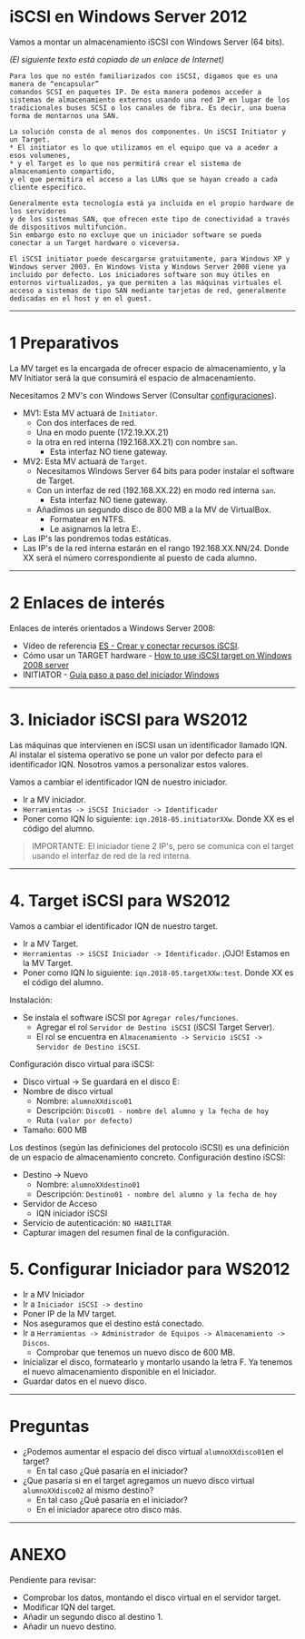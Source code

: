 
# iSCSI en Windows Server 2012

Vamos a montar un almacenamiento iSCSI con Windows Server (64 bits).

*(El siguiente texto está copiado de un enlace de Internet)*

```
Para los que no estén familiarizados con iSCSI, digamos que es una manera de “encapsular”
comandos SCSI en paquetes IP. De esta manera podemos acceder a sistemas de almacenamiento externos usando una red IP en lugar de los tradicionales buses SCSI o los canales de fibra. Es decir, una buena forma de montarnos una SAN.

La solución consta de al menos dos componentes. Un iSCSI Initiator y un Target.
* El initiator es lo que utilizamos en el equipo que va a aceder a esos volumenes,
* y el Target es lo que nos permitirá crear el sistema de almacenamiento compartido,
y el que permitira el acceso a las LUNs que se hayan creado a cada cliente específico.

Generalmente esta tecnología está ya incluida en el propio hardware de los servidores
y de los sistemas SAN, que ofrecen este tipo de conectividad a través de dispositivos multifunción.
Sin embargo esto no excluye que un iniciador software se pueda conectar a un Target hardware o viceversa.

El iSCSI initiator puede descargarse gratuitamente, para Windows XP y Windows server 2003. En Windows Vista y Windows Server 2008 viene ya incluido por defecto. Los iniciadores software son muy útiles en entornos virtualizados, ya que permiten a las máquinas virtuales el acceso a sistemas de tipo SAN mediante tarjetas de red, generalmente dedicadas en el host y en el guest.
```

---

# 1 Preparativos

La MV target es la encargada de ofrecer espacio de almacenamiento, y la MV Initiator será la que
consumirá el espacio de almacenamiento.

Necesitamos 2 MV's con Windows Server (Consultar [configuraciones](../../global/configuracion/windows-server.md)).
* MV1: Esta MV actuará de `Initiator`.
    * Con dos interfaces de red.
    * Una en modo puente (172.19.XX.21)
    * la otra en red interna (192.168.XX.21) con nombre `san`.
        * Esta interfaz NO tiene gateway.
* MV2: Esta MV actuará de `Target`.
    * Necesitamos Windows Server 64 bits para poder instalar el software de Target.
    * Con un interfaz de red (192.168.XX.22) en modo red interna `san`.
        * Esta interfaz NO tiene gateway.
    * Añadimos un segundo disco de 800 MB a la MV de VirtualBox.
        * Formatear en NTFS.
        * Le asignamos la letra E:.
* Las IP's las pondremos todas estáticas.
* Las IP's de la red interna estarán en el rango 192.168.XX.NN/24.
Donde XX será el número correspondiente al puesto de cada alumno.

---

# 2 Enlaces de interés

Enlaces de interés orientados a Windows Server 2008:
* Vídeo de referencia [ES - Crear y conectar recursos iSCSI](https://youtu.be/_77UL2kZEEA).
* Cómo usar un TARGET hardware - [How to use iSCSI target on Windows 2008 server](https://www.synology.com/en-global/knowledgebase/DSM/tutorial/Virtualization/How_to_use_iSCSI_Targets_on_a_Windows_Server)
* INITIATOR - [Guía paso a paso del iniciador Windows](https://technet.microsoft.com/es-es/library/ee338476%28v=ws.10%29.aspx)

---

# 3. Iniciador iSCSI para WS2012

Las máquinas que intervienen en iSCSI usan un identificador llamado IQN. Al instalar el sistema
operativo se pone un valor por defecto para el identificador IQN. Nosotros vamos a personalizar estos valores.

Vamos a cambiar el identificador IQN de nuestro iniciador.
* Ir a MV iniciador.
* `Herramientas -> iSCSI Iniciador -> Identificador`
* Poner como IQN lo siguiente: `iqn.2018-05.initiatorXXw`. Donde XX es el código del alumno.

> IMPORTANTE: El iniciador tiene 2 IP's, pero se comunica con el target usando el interfaz de red de la red interna.

---

# 4. Target iSCSI para WS2012

Vamos a cambiar el identificador IQN de nuestro target.
* Ir a MV Target.
* `Herramientas -> iSCSI Iniciador -> Identificador`. ¡OJO! Estamos en la MV Target.
* Poner como IQN lo siguiente: `iqn.2018-05.targetXXw:test`. Donde XX es el código del alumno.

Instalación:
* Se instala el software iSCSI por `Agregar roles/funciones`.
    * Agregar el rol `Servidor de Destino iSCSI` (iSCSI Target Server).
    * El rol se encuentra en `Almacenamiento -> Servicio iSCSI -> Servidor de Destino iSCSI`.

Configuración disco virtual para iSCSI:
* Disco virtual -> Se guardará en el disco E:
* Nombre de disco virtual
    * Nombre: `alumnoXXdisco01`
    * Descripción: `Disco01 - nombre del alumno y la fecha de hoy`
    * Ruta `(valor por defecto)`
* Tamaño: 600 MB

Los destinos (según las definiciones del protocolo iSCSI) es una definición de un espacio de almacenamiento concreto.
Configuración destino iSCSI:
* Destino -> Nuevo
    * Nombre: `alumnoXXdestino01`
    * Descripción: `Destino01 - nombre del alumno y la fecha de hoy`
* Servidor de Acceso
    * IQN iniciador iSCSI
* Servicio de autenticación: `NO HABILITAR`
* Capturar imagen del resumen final de la configuración.

# 5. Configurar Iniciador para WS2012

* Ir a MV Iniciador
* Ir a `Iniciador iSCSI -> destino`
* Poner IP de la MV target.
* Nos aseguramos que el destino está conectado.
* Ir a `Herramientas -> Administrador de Equipos -> Almacenamiento -> Discos`.
    * Comprobar que tenemos un nuevo disco de 600 MB.
* Inicializar el disco, formatearlo y montarlo usando la letra F.
Ya tenemos el nuevo almacenamiento disponible en el Iniciador.
* Guardar datos en el nuevo disco.

---

# Preguntas

* ¿Podemos aumentar el espacio del disco virtual `alumnoXXdisco01`en el target?
    * En tal caso ¿Qué pasaría en el iniciador?
* ¿Que pasaría si en el target agregamos un nuevo disco virtual `alumnoXXdisco02` al mismo destino?
    * En tal caso ¿Qué pasaría en el iniciador?
    * En el iniciador aparece otro disco más.

---

# ANEXO

Pendiente para revisar:
* Comprobar los datos, montando el disco virtual en el servidor target.
* Modificar IQN del target.
* Añadir un segundo disco al destino 1.
* Añadir un nuevo destino.

